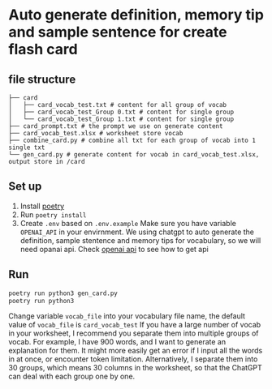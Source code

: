 # Auto generate definition, memory tip and sample sentence for create flash card

## file structure
```
├── card
│   ├── card_vocab_test.txt # content for all group of vocab
│   ├── card_vocab_test_Group 0.txt # content for single group
│   └── card_vocab_test_Group 1.txt # content for single group
├── card_prompt.txt # the prompt we use on generate content
├── card_vocab_test.xlsx # worksheet store vocab
├── combine_card.py # combine all txt for each group of vocab into 1 single txt
└── gen_card.py # generate content for vocab in card_vocab_test.xlsx, output store in /card
```

## Set up
1. Install [poetry](https://python-poetry.org/)
2. Run `poetry install`
3. Create `.env` based on `.env.example`
Make sure you have variable `OPENAI_API` in your envirnment. We using chatgpt to auto generate the definition, sample stentence and memory tips for vocabulary, so we will need opanai api. Check [openai api](https://openai.com/index/openai-api/) to see how to get api   

## Run
```bash
poetry run python3 gen_card.py
poetry run python3 
```
Change variable `vocab_file` into your vocabulary file name, the default value of `vocab_file` is `card_vocab_test`
If you have a large number of vocab in your worksheet, I recommend you separate them into multiple groups of vocab. For example, I have 900 words, and I want to generate an explanation for them. It might more easily get an error if I input all the words in at once, or encounter token limitation. Alternatively, I separate them into 30 groups, which means 30 columns in the worksheet, so that the ChatGPT can deal with each group one by one.

